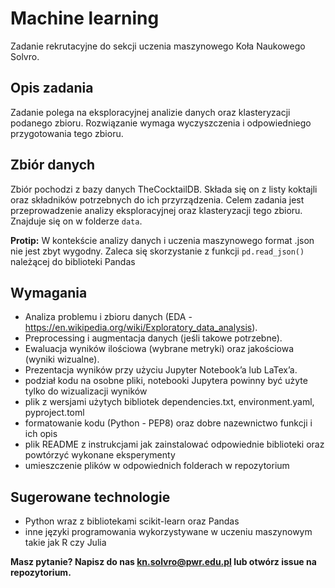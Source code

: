 # Machine learning
Zadanie rekrutacyjne do sekcji uczenia maszynowego Koła Naukowego Solvro. 

## Opis zadania
Zadanie polega na eksploracyjnej analizie danych oraz klasteryzacji podanego zbioru. Rozwiązanie wymaga wyczyszczenia i odpowiedniego przygotowania tego zbioru.

## Zbiór danych
Zbiór pochodzi z bazy danych TheCocktailDB. Składa się on z listy koktajli oraz składników potrzebnych do ich przyrządzenia. Celem zadania jest przeprowadzenie analizy eksploracyjnej oraz klasteryzacji tego zbioru. Znajduje się on w folderze `data`.

**Protip:** W kontekście analizy danych i uczenia maszynowego format .json nie jest zbyt wygodny. Zaleca się skorzystanie z funkcji `pd.read_json()` należącej do biblioteki Pandas

## Wymagania
- Analiza problemu i zbioru danych (EDA - https://en.wikipedia.org/wiki/Exploratory_data_analysis).
- Preprocessing i augmentacja danych (jeśli takowe potrzebne).
- Ewaluacja wyników ilościowa (wybrane metryki) oraz jakościowa (wyniki wizualne).
- Prezentacja wyników przy użyciu Jupyter Notebook’a lub LaTex’a.
- podział kodu na osobne pliki, notebooki Jupytera powinny być użyte tylko do wizualizacji wyników
- plik z wersjami użytych bibliotek dependencies.txt, environment.yaml, pyproject.toml
- formatowanie kodu (Python - PEP8) oraz dobre nazewnictwo funkcji i ich opis
- plik README z instrukcjami jak zainstalować odpowiednie biblioteki oraz powtórzyć wykonane eksperymenty
- umieszczenie plików w odpowiednich folderach w repozytorium

## Sugerowane technologie
- Python wraz z bibliotekami scikit-learn oraz Pandas
- inne języki programowania wykorzystywane w uczeniu maszynowym takie jak R czy Julia

**Masz pytanie? Napisz do nas kn.solvro@pwr.edu.pl lub otwórz issue na repozytorium.**
